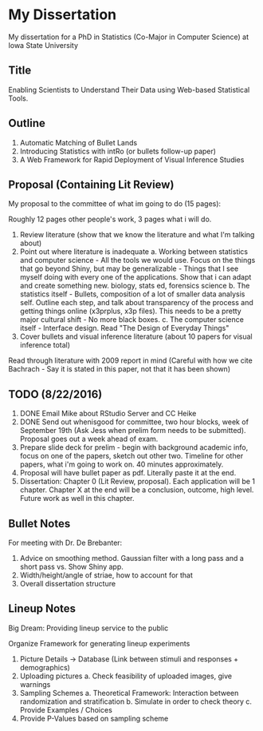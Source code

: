 # My Dissertation

My dissertation for a PhD in Statistics (Co-Major in Computer Science) at Iowa State University

## Title

Enabling Scientists to Understand Their Data using Web-based Statistical Tools.

## Outline

1. Automatic Matching of Bullet Lands
2. Introducing Statistics with intRo (or bullets follow-up paper)
3. A Web Framework for Rapid Deployment of Visual Inference Studies

## Proposal (Containing Lit Review)

My proposal to the committee of what im going to do (15 pages):

Roughly 12 pages other people's work, 3 pages what i will do.

1. Review literature (show that we know the literature and what I'm talking about)
2. Point out where literature is inadequate
    a. Working between statistics and computer science - All the tools we would use. Focus on the things that go beyond Shiny, but may be generalizable - Things that I see myself doing with every one of the applications. Show that i can adapt and create something new. biology, stats ed, forensics science
    b. The statistics itself - Bullets, composition of a lot of smaller data analysis self. Outline each step, and talk about transparency of the process and getting things online (x3prplus, x3p files). This needs to be a pretty major cultural shift - No more black boxes.
    c. The computer science itself - Interface design. Read "The Design of Everyday Things"
3. Cover bullets and visual inference literature (about 10 papers for visual inference total)

Read through literature with 2009 report in mind (Careful with how we cite Bachrach - Say it is stated in this paper, not that it has been shown)
    
## TODO (8/22/2016)

1. DONE Email Mike about RStudio Server and CC Heike
2. DONE Send out whenisgood for committee, two hour blocks, week of September 19th (Ask Jess when prelim form needs to be submitted). Proposal goes out a week ahead of exam.
3. Prepare slide deck for prelim - begin with background academic info, focus on one of the papers, sketch out other two. Timeline for other papers, what i'm going to work on. 40 minutes approximately.
4. Proposal will have bullet paper as pdf. Literally paste it at the end.
5. Dissertation: Chapter 0 (Lit Review, proposal). Each application will be 1 chapter. Chapter X at the end will be a conclusion, outcome, high level. Future work as well in this chapter.

## Bullet Notes

For meeting with Dr. De Brebanter:

1. Advice on smoothing method. Gaussian filter with a long pass and a short pass vs. Show Shiny app.
2. Width/height/angle of striae, how to account for that
3. Overall dissertation structure

## Lineup Notes

Big Dream: Providing lineup service to the public

Organize Framework for generating lineup experiments

1. Picture Details -> Database (Link between stimuli and responses + demographics)
2. Uploading pictures
    a. Check feasibility of uploaded images, give warnings
3. Sampling Schemes
    a. Theoretical Framework: Interaction between randomization and stratification
    b. Simulate in order to check theory
    c. Provide Examples / Choices
4. Provide P-Values based on sampling scheme
